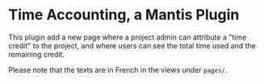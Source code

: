 Time Accounting, a Mantis Plugin
===============

This plugin add a new page
where a project admin can attribute a "time credit" to the project,
and where users can see the total time used and the remaining credit.

Please note that the texts are in French in the views under `pages/`.
